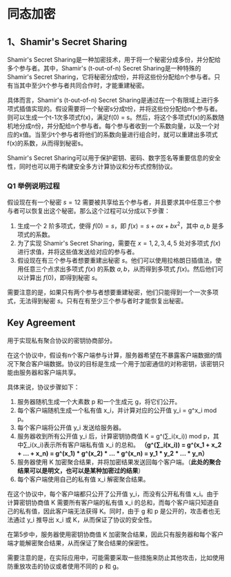 # 同态加密
## 1、Shamir's Secret Sharing
Shamir's Secret Sharing是一种加密技术，用于将一个秘密分成多份，并分配给多个参与者。其中，Shamir's (t-out-of-n) Secret Sharing是一种特殊的Shamir's Secret Sharing，它将秘密分成t份，并将这些份分配给n个参与者。只有当其中至少t个参与者共同合作时，才能重建秘密。

具体而言，Shamir's (t-out-of-n) Secret Sharing是通过在一个有限域上进行多项式插值实现的。假设需要将一个秘密s分成t份，并将这些份分配给n个参与者。则可以生成一个t-1次多项式f(x)，满足f(0) = s。然后，将这个多项式f(x)的系数随机地分成n份，并分配给n个参与者。每个参与者收到一个系数向量，以及一个对应的x值。当至少t个参与者将他们的系数向量进行组合时，就可以重建出多项式f(x)的系数，从而得到秘密s。

Shamir's Secret Sharing可以用于保护密钥、密码、数字签名等重要信息的安全性，同时也可以用于构建安全多方计算协议和分布式控制协议。
### Q1 举例说明过程

假设现在有一个秘密 $s=12$ 需要被共享给五个参与者，并且要求其中任意三个参与者可以恢复出这个秘密。那么这个过程可以分成以下步骤：

1. 生成一个 2 阶多项式，使得 $f(0) = s$，即 $f(x)=s+ax+bx^2$，其中 $a,b$ 是多项式的系数。
2. 为了实现 Shamir's Secret Sharing，需要在 $x=1,2,3,4,5$ 处对多项式 $f(x)$ 进行求值，并将这些值发送给对应的参与者。
3. 假设现在有三个参与者想要重建出秘密 $s$。他们可以使用拉格朗日插值法，使用任意三个点求出多项式 $f(x)$ 的系数 $a,b$，从而得到多项式 $f(x)$。然后他们可以计算出 $f(0)$，即得到秘密 $s$。

需要注意的是，如果只有两个参与者想要重建秘密，他们只能得到一个一次多项式，无法得到秘密 $s$。只有在有至少三个参与者时才能恢复出秘密。

## Key Agreement

用于实现私有聚合协议的密钥协商部分。

在这个协议中，假设有n个客户端参与计算，服务器希望在不暴露客户端数据的情况下聚合客户端数据。协议的目标是生成一个用于加密通信的对称密钥，该密钥只能由服务器和客户端共享。

具体来说，协议步骤如下：

1. 服务器随机生成一个大素数 p 和一个生成元 g，将它们公开。
2. 每个客户端随机生成一个私有值 x_i，并计算对应的公开值 y_i = g^x_i mod p。
3. 每个客户端将公开值 y_i 发送给服务器。
4. 服务器收到所有公开值 y_i 后，计算密钥协商值 K = g^(∑_i(x_i)) mod p，其中∑_i(x_i)表示所有客户端私有值 x_i 的总和。                        **（g^(∑_i(x_i)) = g^(x_1 + x_2 + ... + x_n) = g^(x_1) * g^(x_2) * ... * g^(x_n) = y_1 * y_2 * ... * y_n）**
5. 服务器使用 K 加密聚合结果，并将加密结果发送回每个客户端。（**此处的聚合结果可以是明文，也可以是某种加密过的结果**）
6. 每个客户端使用自己的私有值 x_i 解密聚合结果。

在这个协议中，每个客户端都只公开了公开值 y_i，而没有公开私有值 x_i。由于计算密钥协商值 K 需要所有客户端的私有值 x_i 的总和，而每个客户端只知道自己的私有值，因此客户端无法获得 K。同时，由于 g 和 p 是公开的，攻击者也无法通过 y_i 推导出 x_i 或 K，从而保证了协议的安全性。

在第5步中，服务器使用密钥协商值 K 加密聚合结果，因此只有服务器和每个客户端才能解密聚合结果，从而保证了聚合结果的保密性。

需要注意的是，在实际应用中，可能需要采取一些措施来防止其他攻击，比如使用防重放攻击的协议或者使用不同的 p 和 g。